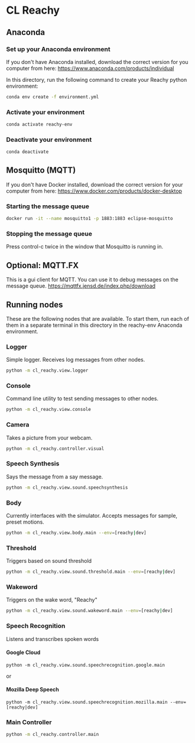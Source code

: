 # CL Reachy

## Anaconda
### Set up your Anaconda environment
If you don't have Anaconda installed, download the correct version for you computer from here:
https://www.anaconda.com/products/individual

In this directory, run the following command to create your Reachy python environment:
```bash
conda env create -f environment.yml
```

### Activate your environment
```bash
conda activate reachy-env
```

### Deactivate your environment
```bash
conda deactivate
```

## Mosquitto (MQTT)
If you don't have Docker installed, download the correct version for your computer from here:
https://www.docker.com/products/docker-desktop


### Starting the message queue
```bash
docker run -it --name mosquitto1 -p 1883:1883 eclipse-mosquitto
```

### Stopping the message queue
Press control-c twice in the window that Mosquitto is running in.

## Optional: MQTT.FX
This is a gui client for MQTT.  You can use it to debug messages on the message queue.
https://mqttfx.jensd.de/index.php/download

## Running nodes
These are the following nodes that are available.  To start them, run each of them in a separate terminal in this directory in the reachy-env Anaconda environment.

### Logger
Simple logger. Receives log messages from other nodes.
```bash
python -m cl_reachy.view.logger
```

### Console
Command line utility to test sending messages to other nodes.
```bash
python -m cl_reachy.view.console
```

### Camera
Takes a picture from your webcam.
```bash
python -m cl_reachy.controller.visual
```

### Speech Synthesis
Says the message from a say message.
```bash
python -m cl_reachy.view.sound.speechsynthesis
```

### Body
Currently interfaces with the simulator. Accepts messages for sample, preset motions.
```bash
python -m cl_reachy.view.body.main --env=[reachy|dev]
```

### Threshold
Triggers based on sound threshold
```bash
python -m cl_reachy.view.sound.threshold.main --env=[reachy|dev]
```

### Wakeword
Triggers on the wake word, "Reachy"
```bash
python -m cl_reachy.view.sound.wakeword.main --env=[reachy|dev]
```

### Speech Recognition
Listens and transcribes spoken words
#### Google Cloud
```
python -m cl_reachy.view.sound.speechrecognition.google.main
```
or
#### Mozilla Deep Speech
```
python -m cl_reachy.view.sound.speechrecognition.mozilla.main --env=[reachy|dev]
```

### Main Controller
```bash
python -m cl_reachy.controller.main
```
